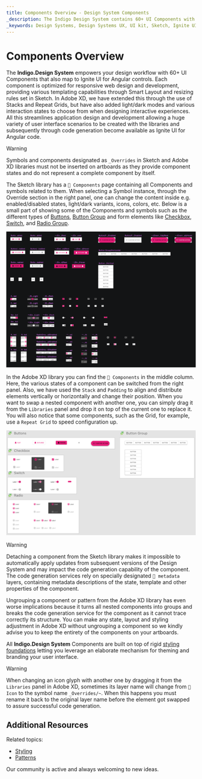 ```yaml
---
title: Components Overview - Design System Components
_description: The Indigo Design System contains 60+ UI Components with numerous presets, states, and elaborate built-in styling capabilities.
_keywords: Design Systems, Design Systems UX, UI kit, Sketch, Ignite UI for Angular, Sketch to Angular, Sketch to Angular, Angular, Angular Design System, Export code from Sketch, Design Kits for Angular, Sketch HTML, Sketch to HTML, Sketch UI kits
---
```


# Components Overview

The **Indigo.Design System** empowers your design workflow with 60+ UI Components that also map to Ignite UI for Angular controls. Each component is optimized for responsive web design and development, providing various templating capabilities through Smart Layout and resizing rules set in Sketch. In Adobe XD, we have extended this through the use of Stacks and Repeat Grids, but have also added light/dark modes and various interaction states to choose from when designing interactive experiences. All this streamlines application design and development allowing a huge variety of user interface scenarios to be created with the libraries and subsequently through code generation become available as Ignite UI for Angular code.

> [!WARNING]
> Symbols and components designated as `_Overrides` in Sketch and Adobe XD libraries must not be inserted on artboards as they provide component states and do not represent a complete component by itself.

The Sketch library has a `🧩 Components` page containing all Components and symbols related to them. When selecting a Symbol instance, through the Override section in the right panel, one can change the content inside e.g. enabled/disabled states, light/dark variants, icons, colors, etc. Below is a small part of showing some of the Components and symbols such as the different types of [Buttons](button.md), [Button Group](button-group.md) and form elements like [Checkbox](checkbox.md), [Switch](switch.md), and [Radio Group](radio-group.md).

<img class="responsive-img" src="../images/components-page.png" />

In the Adobe XD library you can find the `🧩 Components` in the middle column. Here, the various states of a component can be switched from the right panel. Also, we have used the `Stack` and `Padding` to align and distribute elements vertically or horizontally and change their position. When you want to swap a nested component with another one, you can simply drag it from the `Libraries` panel and drop it on top of the current one to replace it. You will also notice that some components, such as the Grid, for example, use a `Repeat Grid` to speed configuration up.

<img class="responsive-img" src="../images/components-page-xd.png" />

> [!WARNING]
> Detaching a component from the Sketch library makes it impossible to automatically apply updates from subsequent versions of the Design System and may impact the code generation capability of the component. The code generation services rely on specially designated `🚫 metadata` layers, containing metadata descriptions of the state, template and other properties of the component.
>
> Ungrouping a component or pattern from the Adobe XD library has even worse implications because it turns all nested components into groups and breaks the code generation service for the component as it cannot trace correctly its structure. You can make any state, layout and styling adjustment in Adobe XD without ungrouping a component so we kindly advise you to keep the entirety of the components on your artboards.

All **Indigo.Design System** Components are built on top of rigid [styling foundations](../style/styling-overview.md) letting you leverage an elaborate mechanism for theming and branding your user interface.

> [!WARNING]
> When changing an icon glyph with another one by dragging it from the `Libraries` panel in Adobe XD, sometimes its layer name will change from `🔣 Icon` to the symbol name `_Overrides/~`. When this happens you must rename it back to the original layer name before the element got swapped to assure successful code generation.

## Additional Resources

Related topics:

- [Styling](../style/styling-overview.md)
- [Patterns](../patterns/patterns-overview.md)
  <div class="divider--half"></div>

Our community is active and always welcoming to new ideas.
